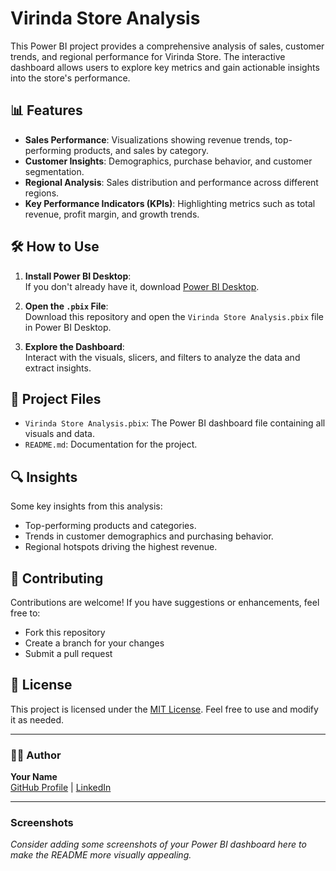 # Virinda Store Analysis

This Power BI project provides a comprehensive analysis of sales, customer trends, and regional performance for Virinda Store. The interactive dashboard allows users to explore key metrics and gain actionable insights into the store's performance.

## 📊 Features
- **Sales Performance**: Visualizations showing revenue trends, top-performing products, and sales by category.
- **Customer Insights**: Demographics, purchase behavior, and customer segmentation.
- **Regional Analysis**: Sales distribution and performance across different regions.
- **Key Performance Indicators (KPIs)**: Highlighting metrics such as total revenue, profit margin, and growth trends.

## 🛠️ How to Use
1. **Install Power BI Desktop**:  
   If you don't already have it, download [Power BI Desktop](https://powerbi.microsoft.com/en-us/desktop/).
   
2. **Open the `.pbix` File**:  
   Download this repository and open the `Virinda Store Analysis.pbix` file in Power BI Desktop.

3. **Explore the Dashboard**:  
   Interact with the visuals, slicers, and filters to analyze the data and extract insights.

## 📂 Project Files
- `Virinda Store Analysis.pbix`: The Power BI dashboard file containing all visuals and data.
- `README.md`: Documentation for the project.

## 🔍 Insights
Some key insights from this analysis:
- Top-performing products and categories.
- Trends in customer demographics and purchasing behavior.
- Regional hotspots driving the highest revenue.

## 🤝 Contributing
Contributions are welcome! If you have suggestions or enhancements, feel free to:
- Fork this repository
- Create a branch for your changes
- Submit a pull request

## 📄 License
This project is licensed under the [MIT License](https://opensource.org/licenses/MIT). Feel free to use and modify it as needed.

---

### 👩‍💻 Author
**Your Name**  
[GitHub Profile](https://github.com/yourusername) | [LinkedIn](https://www.linkedin.com/in/pruthviraj-patil-data-analyst/)

---

### Screenshots
*Consider adding some screenshots of your Power BI dashboard here to make the README more visually appealing.*


